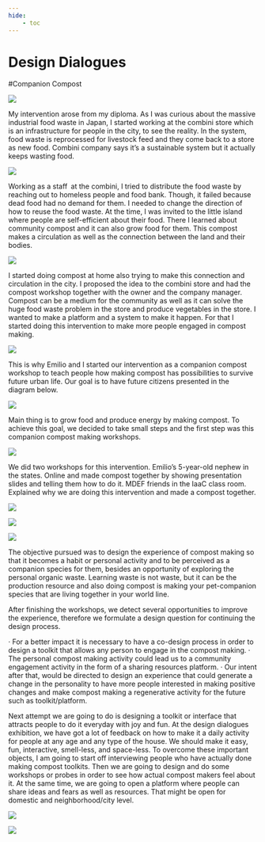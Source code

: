 ```yaml
---
hide:
    - toc
---
```

**Design Dialogues**
===============

#Companion Compost

![](../images/designdialogue/logo.jpg)

My intervention arose from my diploma.  As I was curious about the massive industrial food waste in Japan, I started working at the combini store which is an infrastructure for people in the city, to see the reality. In the system, food waste is reprocessed for livestock feed and they come back to a store as new food. Combini company says it’s a sustainable system but it actually keeps wasting food.


![](../images/designdialogue/4.jpg)

Working as a staff at the combini, I tried to distribute the food waste by reaching out to homeless people and food bank. Though, it failed because dead food had no demand for them. I needed to change the direction of how to reuse the food waste. At the time, I was invited to the little island where people are self-efficient about their food. There I learned about community compost and it can also grow food for them. This compost makes a circulation as well as the connection between the land and their bodies. 


![](../images/designdialogue/24.jpg)

I started doing compost at home also trying to make this connection and circulation in the city. I proposed the idea to the combini store and had the compost workshop together with the owner and the company manager. Compost can be a medium for the community as well as it can solve the huge food waste problem in the store and produce vegetables in the store. I wanted to make a platform and a system to make it happen. For that I started doing this intervention to make more people engaged in compost making.


![](../images/designdialogue/soilcentered.jpg)

This is why  Emilio and I started our intervention as a companion compost workshop to teach people how making compost has possibilities to survive future urban life. Our goal is to have future citizens presented in the diagram below. 

![](../images/designdialogue/future.jpg)

Main thing is to grow food and produce energy by making compost. To achieve this goal, we decided to take small steps and the first step was this companion compost making workshops.

![](../images/designdialogue/onion.jpg)

We did two workshops for this intervention.
 Emilio’s 5-year-old nephew in the states. Online and made compost together by showing presentation slides and telling them how to do it.
MDEF friends in the IaaC class room. Explained why we are doing this intervention and made a compost together.

![](../images/designdialogue/S__3129350.jpg)

![](../images/designdialogue/S__2605066.jpg)

![](../images/designdialogue/S__2605063.jpg)
	
The objective pursued was to design the experience of compost making so that it becomes a habit or personal activity and to be perceived as a companion species for them, besides an opportunity of exploring the personal organic waste. Learning waste is
not waste, but it can be the production resource and also doing compost is making your pet-companion species that are living together in your world line.

After finishing the workshops, we detect several opportunities to improve the experience, therefore we formulate a design question for continuing the design process.

· For a better impact it is necessary to have a co-design process in order to design a toolkit that allows any person to engage in the compost making.
· The personal compost making activity could lead us to a community engagement activity in the form of a sharing resources platform.
· Our intent after that, would be directed to design an experience that could generate a change in the personality to have more people interested in making positive changes and make compost making a regenerative activity for the future such as toolkit/platform.

Next attempt we are going to do is designing a toolkit or interface that attracts people to do it everyday with joy and fun.  At the design dialogues exhibition, we have got a lot of feedback on how to make it a daily activity for people at any age and any type of the house. We should make it easy, fun, interactive, smell-less, and space-less. To overcome these important objects, I am going to start off interviewing people who have actually done making compost toolkits. Then we are going to design and do some workshops or probes in order to see how actual compost makers feel about it. At the same time, we are going to open a platform where people can share ideas and fears as well as resources.  That might be open for domestic and neighborhood/city level.

![](../images/designdialogue/booklet_new.jpg)

![](../images/designdialogue/poster.jpg)

